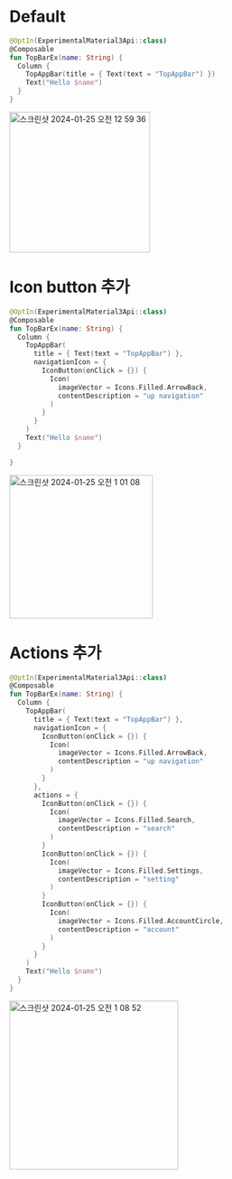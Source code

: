 # Default
```kotlin
@OptIn(ExperimentalMaterial3Api::class)
@Composable
fun TopBarEx(name: String) {
  Column {
    TopAppBar(title = { Text(text = "TopAppBar") })
    Text("Hello $name")
  }
}
```
<img width="249" alt="스크린샷 2024-01-25 오전 12 59 36" src="https://github.com/Chaebin-Park/Chaebin-Park.github.io/assets/64880435/aa3ce3f2-5c14-4600-a004-75063cdfec5d">

# Icon button 추가
```kotlin
@OptIn(ExperimentalMaterial3Api::class)
@Composable
fun TopBarEx(name: String) {
  Column {
    TopAppBar(
      title = { Text(text = "TopAppBar") },
      navigationIcon = {
        IconButton(onClick = {}) {
          Icon(
            imageVector = Icons.Filled.ArrowBack,
            contentDescription = "up navigation"
          )
        }
      }
    )
    Text("Hello $name")
  }

}
```
<img width="254" alt="스크린샷 2024-01-25 오전 1 01 08" src="https://github.com/Chaebin-Park/Chaebin-Park.github.io/assets/64880435/dee8e373-88fa-42de-a0fe-b1f1ae445825">

# Actions 추가
```kotlin
@OptIn(ExperimentalMaterial3Api::class)
@Composable
fun TopBarEx(name: String) {
  Column {
    TopAppBar(
      title = { Text(text = "TopAppBar") },
      navigationIcon = {
        IconButton(onClick = {}) {
          Icon(
            imageVector = Icons.Filled.ArrowBack,
            contentDescription = "up navigation"
          )
        }
      },
      actions = {
        IconButton(onClick = {}) {
          Icon(
            imageVector = Icons.Filled.Search,
            contentDescription = "search"
          )
        }
        IconButton(onClick = {}) {
          Icon(
            imageVector = Icons.Filled.Settings,
            contentDescription = "setting"
          )
        }
        IconButton(onClick = {}) {
          Icon(
            imageVector = Icons.Filled.AccountCircle,
            contentDescription = "account"
          )
        }
      }
    )
    Text("Hello $name")
  }
}
```
<img width="299" alt="스크린샷 2024-01-25 오전 1 08 52" src="https://github.com/Chaebin-Park/Chaebin-Park.github.io/assets/64880435/969fa5ef-ecfc-48d6-b410-9383bd168f01">




